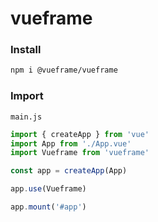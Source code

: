 # vueframe

### Install

```bash
npm i @vueframe/vueframe
```

### Import

``main.js``

```js
import { createApp } from 'vue'
import App from './App.vue'
import Vueframe from 'vueframe'

const app = createApp(App)

app.use(Vueframe)

app.mount('#app')
```
